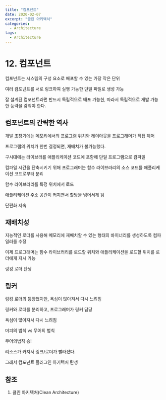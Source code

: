```yaml
---
title: "컴포넌트"
date: 2020-02-07
excerpt: "클린 아키텍처"
categories:
  - Architecture
tags:
  - Architecture
---
```


# 12. 컴포넌트

컴포넌트는 시스템의 구성 요소로 배포할 수 있는 가장 작은 단위

여러 컴포넌트를 서로 링크하여 실행 가능한 단일 파일로 생성 가능

잘 설계된 컴포넌트라면 반드시 독립적으로 배포 가능한, 따라서 독립적으로 개발 가능한 능력을 갖춰야 한다.

## 컴포넌트의 간략한 역사

개발 초창기에는 메모리에서의 프로그램 위치와 레이아웃을 프로그래머가 직접 제어

프로그램의 위치가 한번 결정되면, 재배치가 불가능했다.

구시대에는 라이브러를 애플리케이션 코드에 포함해 단일 프로그램으로 컴파일

컴파일 시간을 단축시키기 위해 프로그래머는 함수 라이브러리의 소스 코드를 애플리케이션 코드로부터 분리

함수 라이브러리를 특정 위치에서 로드

애플리케이션 주소 공간이 커지면서 할당을 넘어서게 됨

단편화 지속

## 재배치성

지능적인 로더를 사용해 메모리에 재배치할 수 있는 형태의 바이너리를 생성하도록 컴파일러를 수정

이제 프로그래머는 함수 라이브러리를 로드할 위치와 애플리케이션을 로드할 위치를 로더에게 지시 가능

링킹 로더 탄생

## 링커

링킹 로더의 등장했지만, 욕심이 많아져서 다시 느려짐

링커와 로더를 분리하고, 프로그래머가 링커 담당

욕심이 많아져서 다시 느려짐

머피의 법칙 vs 무어의 법칙

무어의법칙 승!

리소스가 커져서 링크/로더가 빨라졌다.

그래서 컴포넌트 플러그인 아키텍처 탄생

## 참조

1. 클린 아키텍처(Clean Architecture)

